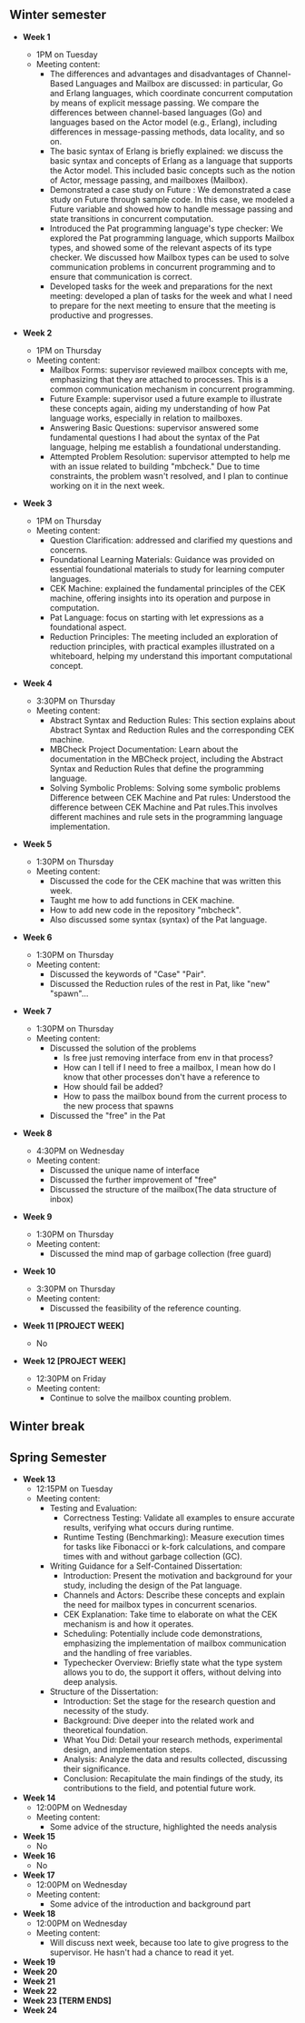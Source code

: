 ## Winter semester

* **Week 1**
  
  * 1PM on Tuesday
  * Meeting content:
    * The differences and advantages and disadvantages of Channel-Based Languages and Mailbox are discussed: in particular, Go and Erlang languages, which coordinate concurrent computation by means of explicit message passing. We compare the differences between channel-based languages (Go) and languages based on the Actor model (e.g., Erlang), including differences in message-passing methods, data locality, and so on.
    * The basic syntax of Erlang is briefly explained: we discuss the basic syntax and concepts of Erlang as a language that supports the Actor model. This included basic concepts such as the notion of Actor, message passing, and mailboxes (Mailbox).
    * Demonstrated a case study on Future : We demonstrated a case study on Future through sample code. In this case, we modeled a Future variable and showed how to handle message passing and state transitions in concurrent computation.
    * Introduced the Pat programming language's type checker: We explored the Pat programming language, which supports Mailbox types, and showed some of the relevant aspects of its type checker. We discussed how Mailbox types can be used to solve communication problems in concurrent programming and to ensure that communication is correct.
    * Developed tasks for the week and preparations for the next meeting: developed a plan of tasks for the week and what I need to prepare for the next meeting to ensure that the meeting is productive and progresses.
* **Week 2**
  * 1PM on Thursday
  * Meeting content:
    * Mailbox Forms:  supervisor reviewed mailbox concepts with me, emphasizing that they are attached to processes. This is a common communication mechanism in concurrent programming.
    * Future Example: supervisor used a future example to illustrate these concepts again, aiding my understanding of how Pat language works, especially in relation to mailboxes.
    * Answering Basic Questions: supervisor answered some fundamental questions I had about the syntax of the Pat language, helping me establish a foundational understanding.
    * Attempted Problem Resolution:  supervisor attempted to help me with an issue related to building "mbcheck." Due to time constraints, the problem wasn't resolved, and I plan to continue working on it in the next week.
* **Week 3**
  * 1PM on Thursday
  * Meeting content:
    * Question Clarification: addressed and clarified my questions and concerns.
    * Foundational Learning Materials: Guidance was provided on essential foundational materials to study for learning computer languages.
    * CEK Machine: explained the fundamental principles of the CEK machine, offering insights into its operation and purpose in computation.
    * Pat Language: focus on starting with let expressions as a foundational aspect.
    * Reduction Principles: The meeting included an exploration of reduction principles, with practical examples illustrated on a whiteboard, helping my understand this important computational concept.
* **Week 4**
  * 3:30PM on Thursday
  * Meeting content:
    * Abstract Syntax and Reduction Rules: This section explains about Abstract Syntax and Reduction Rules and the corresponding CEK machine. 
    * MBCheck Project Documentation: Learn about the documentation in the MBCheck project, including the Abstract Syntax and Reduction Rules that define the programming language.
    * Solving Symbolic Problems: Solving some symbolic problems Difference between CEK Machine and Pat rules: Understood the difference between CEK Machine and Pat rules.This involves different machines and rule sets in the programming language implementation.
* **Week 5**
  * 1:30PM on Thursday
  * Meeting content:
    * Discussed the code for the CEK machine that was written this week.
    * Taught me how to add functions in CEK machine.
    * How to add new code in the repository "mbcheck".
    * Also discussed some syntax (syntax) of the Pat language.
* **Week 6**
  * 1:30PM on Thursday
  * Meeting content:
    * Discussed the keywords of "Case" "Pair".
    * Discussed the Reduction rules of the rest in Pat, like "new" "spawn"...
* **Week 7**
  * 1:30PM on Thursday
  * Meeting content:
    * Discussed the solution of the problems
      * Is free just removing interface from env in that process?
      * How can I tell if I need to free a mailbox, I mean how do I know that other processes don't have a reference to
      * How should fail be added?
      * How to pass the mailbox bound from the current process to the new process that spawns
    * Discussed the "free" in the Pat
* **Week 8**
  * 4:30PM on Wednesday
  * Meeting content:
    * Discussed the unique name of interface
    * Discussed the further improvement of "free"
    * Discussed the structure of the mailbox(The data structure of inbox)
* **Week 9**
  * 1:30PM on Thursday
  * Meeting content:
    * Discussed the mind map of garbage collection (free guard)
* **Week 10**
  * 3:30PM on Thursday
  * Meeting content:
    * Discussed the feasibility of the reference counting.
* **Week 11 [PROJECT WEEK]**
  * No
* **Week 12 [PROJECT WEEK]**
  * 12:30PM on Friday 
  * Meeting content:
    * Continue to solve the mailbox counting problem.
## Winter break

## Spring Semester

* **Week 13**
  * 12:15PM on Tuesday 
  * Meeting content:
    * Testing and Evaluation:
      * Correctness Testing: Validate all examples to ensure accurate results, verifying what occurs during runtime.
      * Runtime Testing (Benchmarking): Measure execution times for tasks like Fibonacci or k-fork calculations, and compare times with and without garbage collection (GC).
	* Writing Guidance for a Self-Contained Dissertation:
  		* Introduction: Present the motivation and background for your study, including the design of the Pat language.
  		* Channels and Actors: Describe these concepts and explain the need for mailbox types in concurrent scenarios.
  		* CEK Explanation: Take time to elaborate on what the CEK mechanism is and how it operates.
  		* Scheduling: Potentially include code demonstrations, emphasizing the implementation of mailbox communication and the handling of free variables.
		* Typechecker Overview: Briefly state what the type system allows you to do, the support it offers, without delving into deep analysis.
	* Structure of the Dissertation:
  		* Introduction: Set the stage for the research question and necessity of the study.
  		* Background: Dive deeper into the related work and theoretical foundation.
  		* What You Did: Detail your research methods, experimental design, and implementation steps.
  		* Analysis: Analyze the data and results collected, discussing their significance.
      * Conclusion: Recapitulate the main findings of the study, its contributions to the field, and potential future work.
* **Week 14**
  * 12:00PM on Wednesday
  * Meeting content:
  	* Some advice of the structure, highlighted the needs analysis  
* **Week 15**
  * No
* **Week 16**
  * No
* **Week 17**
  * 12:00PM on Wednesday
  * Meeting content:
  	* Some advice of the introduction and background part
* **Week 18**
  * 12:00PM on Wednesday
  * Meeting content:
  	* Will discuss next week, because too late to give progress to the supervisor. He hasn't had a chance to read it yet.
* **Week 19**
* **Week 20**
* **Week 21**
* **Week 22**
* **Week 23 [TERM ENDS]**
* **Week 24**

